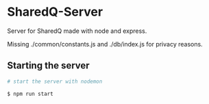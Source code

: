 # SharedQ-Server

Server for SharedQ made with node and express.

Missing ./common/constants.js and ./db/index.js for privacy reasons.

## Starting the server

```bash
# start the server with nodemon

$ npm run start
```
